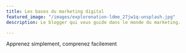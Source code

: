 ```yaml
---
title: Les bases du marketing digital
featured_image: "/images/explorenation-ldme_27jw1q-unsplash.jpg"
description: Le blogger qui vous guide dans le monde du marketing.

---
```

Apprenez simplement, comprenez facilement